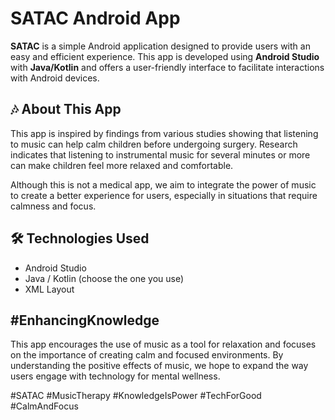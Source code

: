 # SATAC Android App

**SATAC** is a simple Android application designed to provide users with an easy and efficient experience. This app is developed using **Android Studio** with **Java/Kotlin** and offers a user-friendly interface to facilitate interactions with Android devices.

## 🎶 About This App

This app is inspired by findings from various studies showing that listening to music can help calm children before undergoing surgery. Research indicates that listening to instrumental music for several minutes or more can make children feel more relaxed and comfortable.

Although this is not a medical app, we aim to integrate the power of music to create a better experience for users, especially in situations that require calmness and focus.

## 🛠️ Technologies Used

- Android Studio
- Java / Kotlin (choose the one you use)
- XML Layout

## #EnhancingKnowledge

This app encourages the use of music as a tool for relaxation and focuses on the importance of creating calm and focused environments. By understanding the positive effects of music, we hope to expand the way users engage with technology for mental wellness.

#SATAC #MusicTherapy #KnowledgeIsPower #TechForGood #CalmAndFocus
